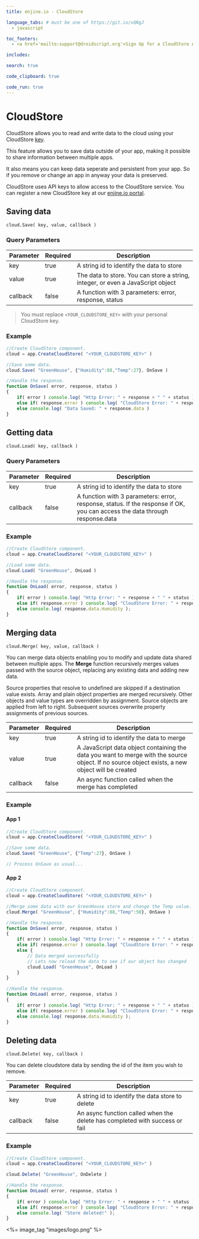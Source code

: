 ```yaml
---
title: enjine.io - CloudStore

language_tabs: # must be one of https://git.io/vQNgJ
  - javascript

toc_footers:
  - <a href='mailto:support@droidscript.org'>Sign Up for a CloudStore API Key</a>

includes:

search: true

code_clipboard: true

code_run: true
---
```


# CloudStore

CloudStore allows you to read and write data to the cloud using your CloudStore [key](https://enjine.io).

This feature allows you to save data outside of your app, making it possible to share information between multiple apps.

It also means you can keep data seperate and persistent from your app.  So if you remove or change an app in anyway your data is preserved. 

CloudStore uses API keys to allow access to the CloudStore service. You can register a new CloudStore key at our [enjine.io portal](https://enjine.io).

## Saving data

`cloud.Save( key, value, callback )`

### Query Parameters

Parameter | Required | Description
--------- | ------- | -----------
key | true | A string id to identify the data to store
value | true | The data to store.  You can store a string, integer, or even a JavaScript object 
callback | false | A function with 3 parameters: error, response, status

> <aside class="notice-right">You must replace <code>&lt;YOUR_CLOUDSTORE_KEY&gt;</code> with your personal CloudStore key.</aside>

### Example

```javascript
//Create CloudStore component.
cloud = app.CreateCloudStore( "<YOUR_CLOUDSTORE_KEY>" )

//Save some data.
cloud.Save( "GreenHouse", {"Humidity":88,"Temp":27}, OnSave )

//Handle the response.
function OnSave( error, response, status )
{
    if( error ) console.log( "Http Error: " + response + " " + status )
    else if( response.error ) console.log( "CloudStore Error: " + response.error )
    else console.log( "Data Saved: " + response.data )
}
```

## Getting data

`cloud.Load( key, callback )`

### Query Parameters

Parameter | Required | Description
--------- | ------- | -----------
key | true | A string id to identify the data to store
callback | false | A function with 3 parameters: error, response, status.  If the response if OK, you can access the data through response.data

### Example

```javascript
//Create CloudStore component.
cloud = app.CreateCloudStore( "<YOUR_CLOUDSTORE_KEY>" )

//Load some data.
cloud.Load( "GreenHouse", OnLoad )

//Handle the response.
function OnLoad( error, response, status )
{
    if( error ) console.log( "Http Error: " + response + " " + status )
    else if( response.error ) console.log( "CloudStore Error: " + response.error )
    else console.log( response.data.Humidity );
}
```

## Merging data

`cloud.Merge( key, value, callback )`

You can merge data objects enabling you to modify and update data shared between multiple apps. The **Merge** function recursively merges values passed with the source object, replacing any existing data and adding new data.

Source properties that resolve to undefined are skipped if a destination value exists. Array and plain object properties are merged recursively. Other objects and value types are overridden by assignment. Source objects are applied from left to right. Subsequent sources overwrite property assignments of previous sources.

Parameter | Required | Description
--------- | ------- | -----------
key | true | A string id to identify the data to merge
value | true | A JavaScript data object containing the data you want to merge with the source object.  If no source object exists, a new object will be created
callback | false | An async function called when the merge has completed

### Example

#### App 1

```javascript
//Create CloudStore component.
cloud = app.CreateCloudStore( "<YOUR_CLOUDSTORE_KEY>" )

//Save some data.
cloud.Save( "GreenHouse", {"Temp":27}, OnSave )

// Process OnSave as usual...
```

#### App 2

```javascript
//Create CloudStore component.
cloud = app.CreateCloudStore( "<YOUR_CLOUDSTORE_KEY>" )

//Merge some data with our GreenHouse store and change the Temp value.
cloud.Merge( "GreenHouse", {"Humidity":88,"Temp":50}, OnSave )

//Handle the response.
function OnSave( error, response, status )
{
    if( error ) console.log( "Http Error: " + response + " " + status )
    else if( response.error ) console.log( "CloudStore Error: " + response.error )
    else {
        // Data merged successfully
        // Lets now reload the data to see if our object has changed
        cloud.Load( "GreenHouse", OnLoad )
    }
}

//Handle the response.
function OnLoad( error, response, status )
{
    if( error ) console.log( "Http Error: " + response + " " + status )
    else if( response.error ) console.log( "CloudStore Error: " + response.error )
    else console.log( response.data.Humidity );
}
```

## Deleting data

`cloud.Delete( key, callback )`

You can delete cloudstore data by sending the id of the item you wish to remove.

Parameter | Required | Description
--------- | ------- | -----------
key | true | A string id to identify the data store to delete
callback | false | An async function called when the delete has completed with success or fail

### Example

```javascript
//Create CloudStore component.
cloud = app.CreateCloudStore( "<YOUR_CLOUDSTORE_KEY>" )

cloud.Delete( "GreenHouse", OnDelete )

//Handle the response.
function OnLoad( error, response, status )
{
    if( error ) console.log( "Http Error: " + response + " " + status )
    else if( response.error ) console.log( "CloudStore Error: " + response.error )
    else console.log( "Store deleted!" );
}
```

<%= image_tag "images/logo.png" %>



<!--
<aside class="success">
Remember — a happy kitten is an authenticated kitten!
</aside>


<aside class="warning">Inside HTML code blocks like this one, you can't use Markdown, so use <code>&lt;code&gt;</code> blocks to denote code.</aside>
-->
